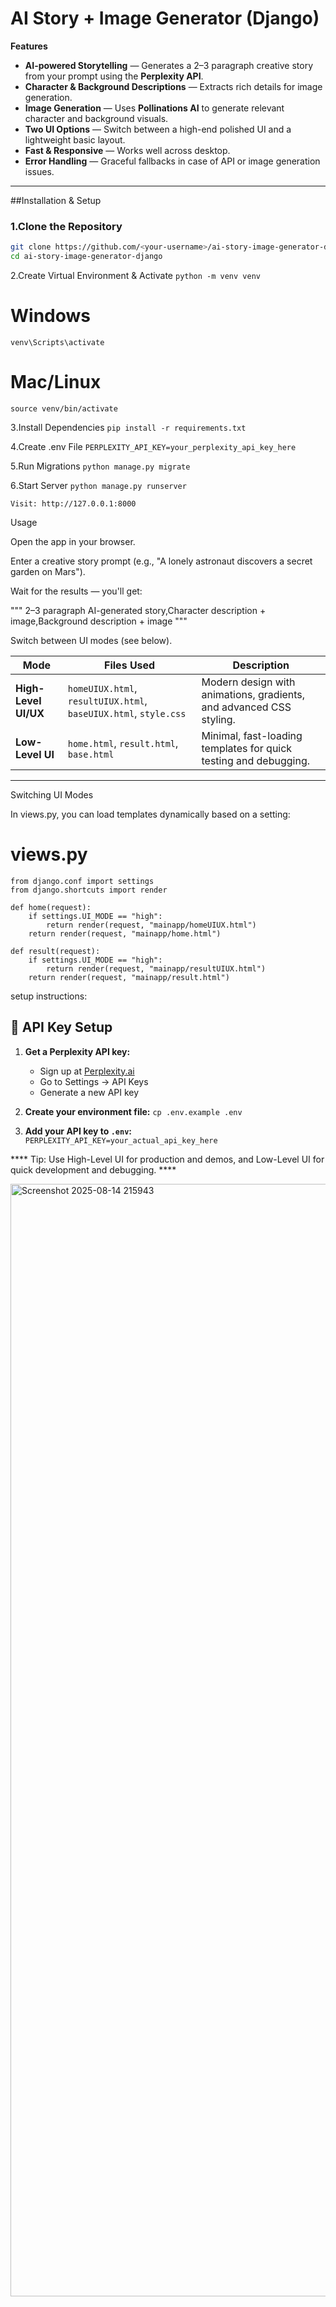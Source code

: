 # AI Story + Image Generator (Django)

**Features**
- **AI-powered Storytelling** — Generates a 2–3 paragraph creative story from your prompt using the **Perplexity API**.
- **Character & Background Descriptions** — Extracts rich details for image generation.
- **Image Generation** — Uses **Pollinations AI** to generate relevant character and background visuals.
- **Two UI Options** — Switch between a high-end polished UI and a lightweight basic layout.
- **Fast & Responsive** — Works well across desktop.
- **Error Handling** — Graceful fallbacks in case of API or image generation issues.

---

##Installation & Setup

### 1️.Clone the Repository
```bash
git clone https://github.com/<your-username>/ai-story-image-generator-django.git
cd ai-story-image-generator-django
```
2️.Create Virtual Environment & Activate
```python -m venv venv```
# Windows
```venv\Scripts\activate```
# Mac/Linux
```source venv/bin/activate```

3️.Install Dependencies
```pip install -r requirements.txt```

4️.Create .env File
```PERPLEXITY_API_KEY=your_perplexity_api_key_here```

5️.Run Migrations
```python manage.py migrate```

6️.Start Server
```python manage.py runserver```


```Visit: http://127.0.0.1:8000```

Usage

Open the app in your browser.

Enter a creative story prompt (e.g., "A lonely astronaut discovers a secret garden on Mars").

Wait for the results — you'll get:

 """ 2–3 paragraph AI-generated story,Character description + image,Background description + image """

Switch between UI modes (see below).

| Mode                | Files Used                                                          | Description                                                                 |
|---------------------|---------------------------------------------------------------------|-----------------------------------------------------------------------------|
| **High-Level UI/UX** | `homeUIUX.html`, `resultUIUX.html`, `baseUIUX.html`, `style.css`     | Modern design with animations, gradients, and advanced CSS styling.        |
| **Low-Level UI**     | `home.html`, `result.html`, `base.html`                             | Minimal, fast-loading templates for quick testing and debugging.           |

---

Switching UI Modes

In views.py, you can load templates dynamically based on a setting:

# views.py
```
from django.conf import settings
from django.shortcuts import render

def home(request):
    if settings.UI_MODE == "high":
        return render(request, "mainapp/homeUIUX.html")
    return render(request, "mainapp/home.html")

def result(request):
    if settings.UI_MODE == "high":
        return render(request, "mainapp/resultUIUX.html")
    return render(request, "mainapp/result.html")
```
setup instructions:
## 🔑 API Key Setup

1. **Get a Perplexity API key:**
   - Sign up at [Perplexity.ai](https://www.perplexity.ai/)
   - Go to Settings → API Keys
   - Generate a new API key

2. **Create your environment file:**
 ```cp .env.example .env```

3. **Add your API key to `.env`:**
```PERPLEXITY_API_KEY=your_actual_api_key_here```

 **** Tip: Use High-Level UI for production and demos, and Low-Level UI for quick development and debugging. ****

<img width="2870" height="1780" alt="Screenshot 2025-08-14 215943" src="https://github.com/user-attachments/assets/b33418bb-bb0e-4a89-8cdf-6b79773533a8" />




